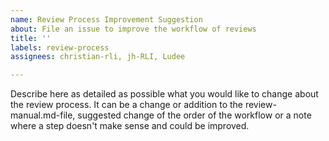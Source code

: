 ```yaml
---
name: Review Process Improvement Suggestion
about: File an issue to improve the workflow of reviews
title: ''
labels: review-process
assignees: christian-rli, jh-RLI, Ludee

---
```


Describe here as detailed as possible what you would like to change about the review process. It can be a change or addition to the review-manual.md-file, suggested change of the order of the workflow or a note where a step doesn't make sense and could be improved.
